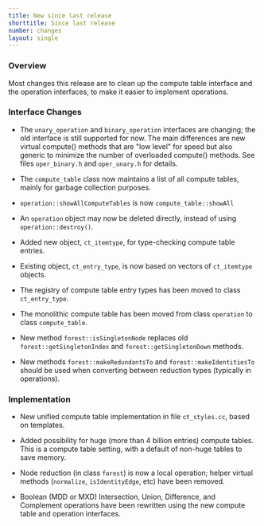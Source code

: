 ```yaml
---
title: New since last release
shorttitle: Since last release
number: changes
layout: single
---
```


### Overview

Most changes this release are to clean up the compute table interface
and the operation interfaces,
to make it easier to implement operations.


### Interface Changes

* The ```unary_operation``` and ```binary_operation``` interfaces
  are changing; the old interface is still supported for now.
  The main differences are new virtual compute() methods that are "low level" for speed
  but also generic to minimize the number of overloaded compute() methods.
  See files ```oper_binary.h``` and ```oper_unary.h``` for details.

* The ```compute_table``` class now maintains a list of all compute
    tables, mainly for garbage collection purposes.

* ```operation::showAllComputeTables``` is now ```compute_table::showAll```

* An ```operation``` object may now be deleted directly,
  instead of using ```operation::destroy()```.

* Added new object, ```ct_itemtype```, for type-checking compute table entries.

* Existing object, ```ct_entry_type```, is now based on vectors of ```ct_itemtype``` objects.

* The registry of compute table entry types has been moved to
  class ```ct_entry_type```.

* The monolithic compute table has been moved from class ```operation```
  to class ```compute_table```.

* New method ```forest::isSingletonNode``` replaces old
    ```forest::getSingletonIndex``` and ```forest::getSingletonDown``` methods.

* New methods ```forest::makeRedundantsTo``` and ```forest::makeIdentitiesTo```
  should be used when converting between reduction types (typically
  in operations).

### Implementation

* New unified compute table implementation in file ```ct_styles.cc```,
  based on templates.

* Added possibility for huge (more than 4 billion entries) compute tables.
  This is a compute table setting, with a default of non-huge tables
  to save memory.

* Node reduction (in class ```forest```) is now a local operation;
  helper virtual methods (```normalize```, ```isIdentityEdge```, etc)
  have been removed.

* Boolean (MDD or MXD) Intersection, Union, Difference, and Complement operations
  have been rewritten using the new compute table and operation interfaces.

